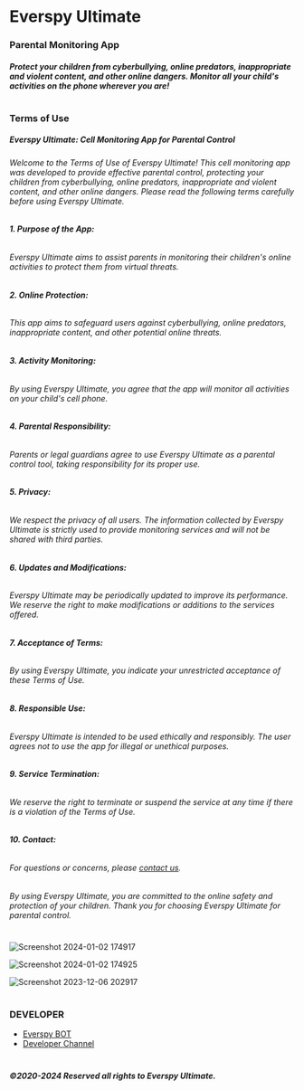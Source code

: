 

# Everspy Ultimate
### Parental Monitoring App
##### Protect your children from cyberbullying, online predators, inappropriate and violent content, and other online dangers. Monitor all your child's activities on the phone wherever you are!

#

### Terms of Use
##### Everspy Ultimate: Cell Monitoring App for Parental Control

  

###### Welcome to the Terms of Use of Everspy Ultimate! This cell monitoring app was developed to provide effective parental control, protecting your children from cyberbullying, online predators, inappropriate and violent content, and other online dangers. Please read the following terms carefully before using Everspy Ultimate.

  

###### **1. Purpose of the App:**

###### Everspy Ultimate aims to assist parents in monitoring their children's online activities to protect them from virtual threats.

  

###### **2. Online Protection:**

###### This app aims to safeguard users against cyberbullying, online predators, inappropriate content, and other potential online threats.

  

###### **3. Activity Monitoring:**

###### By using Everspy Ultimate, you agree that the app will monitor all activities on your child's cell phone.

  

###### **4. Parental Responsibility:**

###### Parents or legal guardians agree to use Everspy Ultimate as a parental control tool, taking responsibility for its proper use.

  

###### **5. Privacy:**

###### We respect the privacy of all users. The information collected by Everspy Ultimate is strictly used to provide monitoring services and will not be shared with third parties.

  

###### **6. Updates and Modifications:**

###### Everspy Ultimate may be periodically updated to improve its performance. We reserve the right to make modifications or additions to the services offered.

  

###### **7. Acceptance of Terms:**

###### By using Everspy Ultimate, you indicate your unrestricted acceptance of these Terms of Use.

  

###### **8. Responsible Use:**

###### Everspy Ultimate is intended to be used ethically and responsibly. The user agrees not to use the app for illegal or unethical purposes.

  

###### **9. Service Termination:**

###### We reserve the right to terminate or suspend the service at any time if there is a violation of the Terms of Use.

  

###### **10. Contact:**

###### For questions or concerns, please [contact us](https://t.me/nsmttodev).

  

###### By using Everspy Ultimate, you are committed to the online safety and protection of your children. Thank you for choosing Everspy Ultimate for parental control.
#
![Screenshot 2024-01-02 174917](https://github.com/everspyrat/Everspy-2024/assets/153394180/47a28b5a-0767-4df0-930e-85ffda106bf8)

![Screenshot 2024-01-02 174925](https://github.com/everspyrat/Everspy-2024/assets/153394180/6d687492-8de9-45fe-8315-c41b01e9d456)

![Screenshot 2023-12-06 202917](https://github.com/nsmttodev8/EverspyUltimate/assets/153156016/eae59cf4-901f-4f68-9b0f-53d9c3f9c399)
#
### **DEVELOPER**


- [Everspy BOT](https://t.me/EverspyMarketBot)
- [Developer Channel](https://t.me/EverspyRatAndroid)

#

#




  
##### ©2020-2024 Reserved all rights to Everspy Ultimate.
